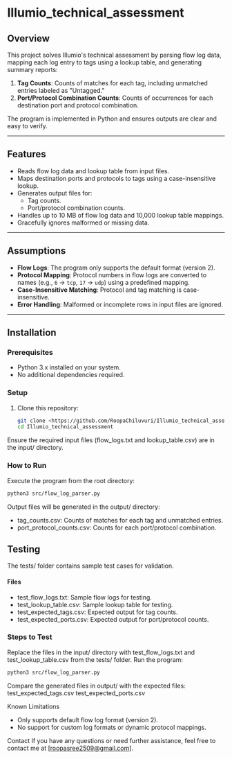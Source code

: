 # Illumio_technical_assessment

## Overview

This project solves Illumio's technical assessment by parsing flow log data, mapping each log entry to tags using a lookup table, and generating summary reports:

1. **Tag Counts**: Counts of matches for each tag, including unmatched entries labeled as "Untagged."
2. **Port/Protocol Combination Counts**: Counts of occurrences for each destination port and protocol combination.

The program is implemented in Python and ensures outputs are clear and easy to verify.

---

## Features

- Reads flow log data and lookup table from input files.
- Maps destination ports and protocols to tags using a case-insensitive lookup.
- Generates output files for:
  - Tag counts.
  - Port/protocol combination counts.
- Handles up to 10 MB of flow log data and 10,000 lookup table mappings.
- Gracefully ignores malformed or missing data.

---

## Assumptions

- **Flow Logs**: The program only supports the default format (version 2).
- **Protocol Mapping**: Protocol numbers in flow logs are converted to names (e.g., `6` → `tcp`, `17` → `udp`) using a predefined mapping.
- **Case-Insensitive Matching**: Protocol and tag matching is case-insensitive.
- **Error Handling**: Malformed or incomplete rows in input files are ignored.

---

## Installation

### Prerequisites

- Python 3.x installed on your system.
- No additional dependencies required.

### Setup

1. Clone this repository:
   ```bash
   git clone <https://github.com/RoopaChiluvuri/Illumio_technical_assessment.git>
   cd Illumio_technical_assessment
   ```
Ensure the required input files (flow_logs.txt and lookup_table.csv) are in the input/ directory.


### How to Run
Execute the program from the root directory:
```bash
python3 src/flow_log_parser.py
```

Output files will be generated in the output/ directory:

- tag_counts.csv: Counts of matches for each tag and unmatched entries.
- port_protocol_counts.csv: Counts for each port/protocol combination.

## Testing
The tests/ folder contains sample test cases for validation.

#### Files
- test_flow_logs.txt: Sample flow logs for testing.
- test_lookup_table.csv: Sample lookup table for testing.
- test_expected_tags.csv: Expected output for tag counts.
- test_expected_ports.csv: Expected output for port/protocol counts.

### Steps to Test
Replace the files in the input/ directory with test_flow_logs.txt and test_lookup_table.csv from the tests/ folder.
Run the program:
```bash
python3 src/flow_log_parser.py
```

Compare the generated files in output/ with the expected files:
test_expected_tags.csv
test_expected_ports.csv


Known Limitations
- Only supports default flow log format (version 2).
- No support for custom log formats or dynamic protocol mappings.


Contact
If you have any questions or need further assistance, feel free to contact me at [roopasree2509@gmail.com].
